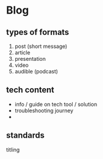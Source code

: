 # Blog

## types of formats

1.  post (short message)
2.  article
3.  presentation
4.  video
5.  audible (podcast)

## tech content

- info / guide on tech tool / solution
- troubleshooting journey
- 

## standards

titling 